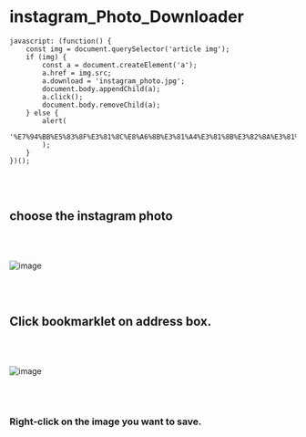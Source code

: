 # instagram_Photo_Downloader

```
javascript: (function() {
	const img = document.querySelector('article img');
	if (img) {
		const a = document.createElement('a');
		a.href = img.src;
		a.download = 'instagram_photo.jpg';
		document.body.appendChild(a);
		a.click();
		document.body.removeChild(a);
	} else {
		alert(
			'%E7%94%BB%E5%83%8F%E3%81%8C%E8%A6%8B%E3%81%A4%E3%81%8B%E3%82%8A%E3%81%BE%E3%81%9B%E3%82%93%E3%81%A7%E3%81%97%E3%81%9F%E3%80%82'
		);
	}
})();
```

<br>
<br>

## choose the instagram photo

<br>
<br>

![image](https://github.com/user-attachments/assets/8dd9dfbc-5c7b-424d-8845-0d00aec169a0)


<br>
<br>

## Click bookmarklet on address box.

<br>
<br>

![image](https://github.com/user-attachments/assets/6d594a05-e7f2-4b8c-a2cf-d98c1bc98543)

<br>
<br>

### Right-click on the image you want to save.

<br>
<br>



